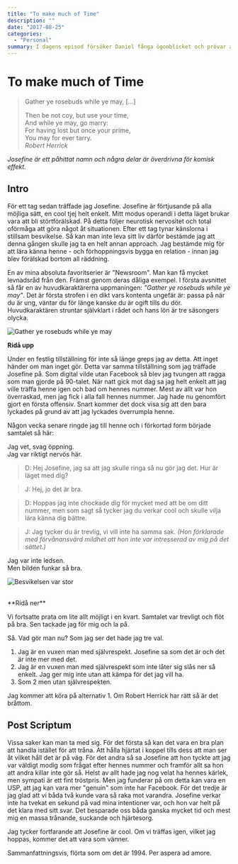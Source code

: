 ```yaml
---
title: "To make much of Time"
description: ""
date: "2017-08-25"
categories:
  - "Personal"
summary: I dagens episod försöker Daniel fånga ögonblicket och prövar att flörta med en tjej. Det går sådär.
---
```


# To make much of Time

> Gather ye rosebuds while ye may, [...]
>
> Then be not coy, but use your time,  
>  And while ye may, go marry:  
> For having lost but once your prime,  
>  You may for ever tarry.  
> <cite>Robert Herrick</cite>

_Josefine är ett påhittat namn och några delar är överdrivna för komisk effekt._

## Intro

För ett tag sedan träffade jag Josefine. Josefine är förtjusande på alla möjliga sätt, en cool tjej helt enkelt. Mitt modus operandi i detta läget brukar vara att bli störtförälskad. På detta följer neurotisk nervositet och total oförmåga att göra något åt situationen. Efter ett tag tynar känslorna i stillsam besvikelse. Så kan man inte leva sitt liv därför bestämde jag att denna gången skulle jag ta en helt annan approach. Jag bestämde mig för att lära känna henne - och förhoppningsvis bygga en relation - innan jag blev förälskad bortom all räddning.

En av mina absoluta favoritserier är "Newsroom". Man kan få mycket levnadsråd från den. Främst genom deras dåliga exempel. I första avsnittet så får en av huvudkaraktärerna uppmaningen: _"Gather ye rosebuds while ye may"_. Det är första strofen i en dikt vars kontenta ungefär är: passa på när du är ung, väntar du för länge kanske du är ogift tills du dör. Huvudkaraktären struntar självklart i rådet och hans lön är tre säsongers olycka.

![Gather ye rosebuds while ye may](http://68.media.tumblr.com/tumblr_m9xsntVhve1qzzrlmo1_250.gif)

**Ridå upp**

Under en festlig tillställning för inte så länge greps jag av detta. Att inget händer om man inget gör. Detta var samma tillställning som jag träffade Josefine på. Som digital vilde utan Facebook så blev jag tvungen att ragga som man gjorde på 90-talet. När natt gick mot dag sa jag helt enkelt att jag ville träffa henne igen och bad om hennes nummer. Mest av allt var hon överraskad, men jag fick i alla fall hennes nummer. Jag hade nu genomfört gjort en första offensiv. Snart kommer det dock visa sig att den bara lyckades på grund av att jag lyckades överrumpla henne.

Någon vecka senare ringde jag till henne och i förkortad form började samtalet så här:

<aside>Jag vet, svag öppning. <br>
Jag var riktigt nervös här. </aside>

> D: Hej Josefine, jag sa att jag skulle ringa så nu gör jag det. Hur är läget med dig?

> J: Hej, jo det är bra.

> D: Hoppas jag inte chockade dig för mycket med att be om ditt nummer, men som sagt så tycker jag du verkar cool och skulle vilja lära känna dig bättre.

> J: Jag tycker du är trevlig, vi vill inte ha samma sak. _(Hon förklarade med förvånansvärd mildhet att hon inte var intresserad av mig på det sättet.)_

<aside>Jag var inte ledsen. <br>
Men bilden funkar så bra.</aside>

![Besvikelsen var stor](https://media2.giphy.com/media/9Y5BbDSkSTiY8/200.gif#1-grid1)

<br>
**Ridå ner**

Vi fortsatte prata om lite allt möjligt i en kvart. Samtalet var trevligt och flöt på bra. Sen tackade jag för mig och la på.

Så. Vad gör man nu? Som jag ser det hade jag tre val.

1. Jag är en vuxen man med självrespekt. Josefine sa som det är och det är inte mer med det.
2. Jag är en vuxen man med självrespekt som inte låter sig slås ner så enkelt. Jag ger mig inte utan att kämpa för det jag vill ha.
3. Som 2 men utan självrespekten.

Jag kommer att köra på alternativ 1. Om Robert Herrick har rätt så är det bråttom.

## Post Scriptum

Vissa saker kan man ta med sig. För det första så kan det vara en bra plan att handla istället för att tråna. Att hålla hjärtat i koppel tills dess att man ser åt vilket håll det är på väg. För det andra så sa Josefine att hon tyckte att jag var väldigt modig som frågat efter hennes nummer och framför allt sa hon att andra killar inte gör så. Helst av allt hade jag nog velat ha hennes kärlek, men sympati är ett fint tröstpris. Men jag funderar på om detta kan vara en USP, att jag kan vara mer "genuin" som inte har Facebook. För det tredje är jag glad att vi båda två kunde vara så raka mot varandra. Josefine verkar inte ha tvekat en sekund på vad mina intentioner var, och hon var helt på det klara med sitt svar. Det besparade oss båda ganska mycket tid och mest mig en massa trånande, suckande och hjärtesorg.

Jag tycker fortfarande att Josefine är cool. Om vi träffas igen, vilket jag hoppas, kommer det att vara som vänner.

Sammanfattningsvis, flörta som om det är 1994. Per aspera ad amore.

